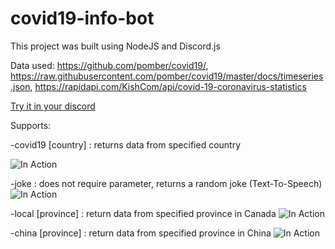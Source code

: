 # covid19-info-bot

This project was built using NodeJS and Discord.js

Data used: https://github.com/pomber/covid19/, https://raw.githubusercontent.com/pomber/covid19/master/docs/timeseries.json, https://rapidapi.com/KishCom/api/covid-19-coronavirus-statistics

[Try it in your discord](https://discordapp.com/api/oauth2/authorize?client_id=699338637816365106&permissions=2048&scope=bot)

Supports:

-covid19 [country] : returns data from specified country

![In Action](https://i.imgur.com/GP7ROGj.png)

-joke : does not require parameter, returns a random joke (Text-To-Speech)
![In Action](https://i.imgur.com/P5W5GfC.png)

-local [province] : return data from specified province in Canada
![In Action](https://i.imgur.com/avcrn4n.png)

-china [province] : return data from specified province in China
![In Action](https://i.imgur.com/mmidngc.png)

